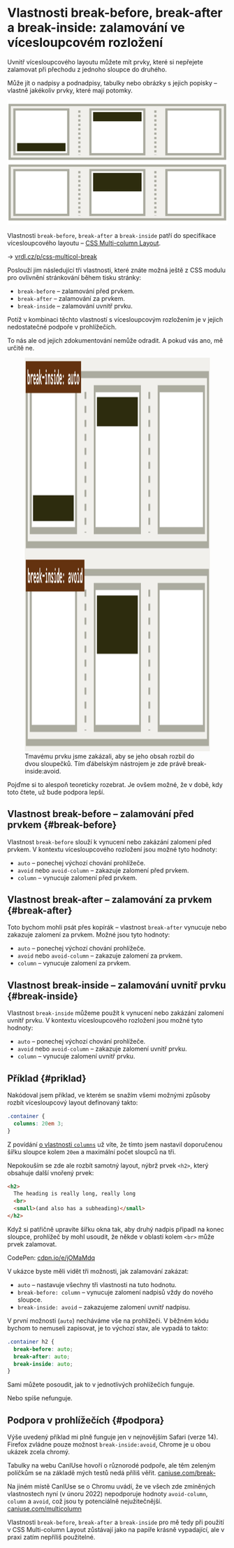 # Vlastnosti break-before, break-after a break-inside: zalamování ve vícesloupcovém rozložení

Uvnitř vícesloupcového layoutu můžete mít prvky, které si nepřejete zalamovat při přechodu z jednoho sloupce do druhého.

Může jít o nadpisy a podnadpisy, tabulky nebo obrázky s jejich popisky – vlastně jakékoliv prvky, které mají potomky.

<div class="book-index" data-book-index="break-before"></div>
<div class="book-index" data-book-index="break-after"></div>
<div class="book-index" data-book-index="break-inside"></div>

<div class="connected" markdown="1">

![CSS vlastnosti column-break, break-after](../dist/images/small/vdlayout/css-multicol-break-scheme.jpg)

<div class="web-only" markdown="1">

Vlastnosti `break-before`, `break-after` a `break-inside` patří do specifikace vícesloupcového layoutu – [CSS Multi-column Layout](css-multicolumn.md).

</div>

<div class="ebook-only" markdown="1">

→ [vrdl.cz/p/css-multicol-break](https://www.vzhurudolu.cz/prirucka/css-multicol-break)

</div>

</div>

Poslouží jim následující tři vlastnosti, které znáte možná ještě z CSS modulu pro ovlivnění stránkování během tisku stránky:

- `break-before` – zalamování před prvkem.
- `break-after` – zalamování za prvkem.
- `break-inside` – zalamování uvnitř prvku.

Potíž v kombinaci těchto vlastností s vícesloupcovým rozložením je v jejich nedostatečné podpoře v prohlížečích.

To nás ale od jejich zdokumentování nemůže odradit. A pokud vás ano, mě určitě ne.

<figure class="figure-thirds">
<img src="../dist/images/original/vdlayout/css-multicol-break.jpg" width="1600" height="900" alt="CSS vlastnost break ve vícesloupcovém rozložení">
<figcaption markdown="1">
Tmavému prvku jsme zakázali, aby se jeho obsah rozbil do dvou sloupečků. Tím ďábelským nástrojem je zde právě break-inside:avoid.
</figcaption>
</figure>

Pojďme si to alespoň teoreticky rozebrat. Je ovšem možné, že v době, kdy toto čtete, už bude podpora lepší.

## Vlastnost break-before – zalamování před prvkem {#break-before}

Vlastnost `break-before` slouží k vynucení nebo zakázání zalomení před prvkem. V kontextu vícesloupcového rozložení jsou možné tyto hodnoty:

- `auto` – ponechej výchozí chování prohlížeče.
- `avoid` nebo `avoid-column` – zakazuje zalomení před prvkem.
- `column` – vynucuje zalomení před prvkem.

## Vlastnost break-after – zalamování za prvkem {#break-after}

Toto bychom mohli psát přes kopírák – vlastnost `break-after` vynucuje nebo zakazuje zalomení za prvkem. Možné jsou tyto hodnoty:

- `auto` – ponechej výchozí chování prohlížeče.
- `avoid` nebo `avoid-column` – zakazuje zalomení za prvkem.
- `column` – vynucuje zalomení za prvkem.

## Vlastnost break-inside – zalamování uvnitř prvku {#break-inside}

Vlastnost `break-inside` můžeme použít k vynucení nebo zakázání zalomení uvnitř prvku. V kontextu vícesloupcového rozložení jsou možné tyto hodnoty:

- `auto` – ponechej výchozí chování prohlížeče.
- `avoid` nebo `avoid-column` – zakazuje zalomení uvnitř prvku.
- `column` – vynucuje zalomení uvnitř prvku.

<!-- AdSnippet -->

## Příklad {#priklad}

Nakódoval jsem příklad, ve kterém se snažím všemi možnými způsoby rozbít vícesloupcový layout definovaný takto:

```css
.container {
  columns: 20em 3;
}
```

Z povídání [o vlastnosti `columns`](css-multicol-columns.md) už víte, že tímto jsem nastavil doporučenou šířku sloupce kolem `20em` a maximální počet sloupců na tři.

Nepokouším se zde ale rozbít samotný layout, nýbrž prvek `<h2>`, který obsahuje další vnořený prvek:

```html
<h2>
  The heading is really long, really long
  <br>
  <small>(and also has a subheading)</small>
</h2>
```

Když si patřičně upravíte šířku okna tak, aby druhý nadpis připadl na konec sloupce, prohlížeč by mohl usoudit, že někde v oblasti kolem `<br>` může prvek zalamovat.

CodePen: [cdpn.io/e/jOMaMdq](https://codepen.io/machal/pen/jOMaMdq?editors=1000)

V ukázce byste měli vidět tři možnosti, jak zalamování zakázat:

- `auto` – nastavuje všechny tři vlastnosti na tuto hodnotu.
- `break-before: column` – vynucuje zalomení nadpisů vždy do nového sloupce.
- `break-inside: avoid` – zakazujeme zalomení uvnitř nadpisu.

V první možnosti (`auto`) necháváme vše na prohlížeči. V běžném kódu bychom to nemuseli zapisovat, je to výchozí stav, ale vypadá to takto:

```css
.container h2 {
  break-before: auto;
  break-after: auto;
  break-inside: auto;
}
```

Sami můžete posoudit, jak to v jednotlivých prohlížečích funguje.

Nebo spíše nefunguje.

## Podpora v prohlížečích {#podpora}

Výše uvedený příklad mi plně funguje jen v nejnovějším Safari (verze 14). Firefox zvládne pouze možnost `break-inside:avoid`, Chrome je u obou ukázek zcela chromý.

Tabulky na webu CanIUse hovoří o různorodé podpoře, ale těm zeleným políčkům se na základě mých testů nedá příliš věřit. [caniuse.com/break-](https://caniuse.com/?search=break-%20multi-)

Na jiném místě CanIUse se o Chromu uvádí, že ve všech zde zmíněných vlastnostech nyní (v únoru 2022) nepodporuje hodnoty `avoid-column`, `column` a `avoid`, což jsou ty potenciálně nejužitečnější. [caniuse.com/multicolumn](https://caniuse.com/multicolumn)

<!-- AdSnippet -->

Vlastnosti `break-before`, `break-after` a `break-inside` pro mě tedy při použití v CSS Multi-column Layout zůstávají jako na papíře krásně vypadající, ale v praxi zatím nepříliš použitelné.
